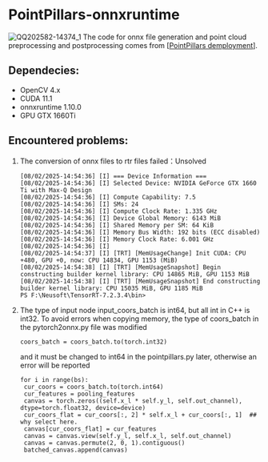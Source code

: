 # PointPillars-onnxruntime
![QQ202582-14374_1](https://github.com/user-attachments/assets/cb96779f-48ec-4cc4-9ac3-a6a15c4626c3)
The code for onnx file generation and point cloud preprocessing and postprocessing comes from [[PointPillars demployment](https://github.com/zhulf0804/PointPillars/tree/feature/deployment)].

## Dependecies:
- OpenCV 4.x
- CUDA 11.1
- onnxruntime 1.10.0
- GPU GTX 1660Ti

## Encountered problems:
1. The conversion of onnx files to rtr files failed：Unsolved
    ```
    [08/02/2025-14:54:36] [I] === Device Information ===
    [08/02/2025-14:54:36] [I] Selected Device: NVIDIA GeForce GTX 1660 Ti with Max-Q Design
    [08/02/2025-14:54:36] [I] Compute Capability: 7.5
    [08/02/2025-14:54:36] [I] SMs: 24
    [08/02/2025-14:54:36] [I] Compute Clock Rate: 1.335 GHz
    [08/02/2025-14:54:36] [I] Device Global Memory: 6143 MiB
    [08/02/2025-14:54:36] [I] Shared Memory per SM: 64 KiB
    [08/02/2025-14:54:36] [I] Memory Bus Width: 192 bits (ECC disabled)  
    [08/02/2025-14:54:36] [I] Memory Clock Rate: 6.001 GHz
    [08/02/2025-14:54:36] [I]
    [08/02/2025-14:54:37] [I] [TRT] [MemUsageChange] Init CUDA: CPU +480, GPU +0, now: CPU 14834, GPU 1153 (MiB)
    [08/02/2025-14:54:38] [I] [TRT] [MemUsageSnapshot] Begin constructing builder kernel library: CPU 14865 MiB, GPU 1153 MiB
    [08/02/2025-14:54:38] [I] [TRT] [MemUsageSnapshot] End constructing builder kernel library: CPU 15035 MiB, GPU 1185 MiB
    PS F:\Neusoft\TensorRT-7.2.3.4\bin>
    ```
2. The type of input node input_coors_batch is int64, but all int in C++ is int32. To avoid errors when copying memory, the type of coors_batch in the pytorch2onnx.py file was modified
   ```
   coors_batch = coors_batch.to(torch.int32)
   ```
   and it must be changed to int64 in the pointpillars.py later, otherwise an error will be reported
   ```
   for i in range(bs):
    cur_coors = coors_batch.to(torch.int64)
    cur_features = pooling_features
    canvas = torch.zeros((self.x_l * self.y_l, self.out_channel), dtype=torch.float32, device=device)
    cur_coors_flat = cur_coors[:, 2] * self.x_l + cur_coors[:, 1]  ## why select here.
    canvas[cur_coors_flat] = cur_features
    canvas = canvas.view(self.y_l, self.x_l, self.out_channel)
    canvas = canvas.permute(2, 0, 1).contiguous()
    batched_canvas.append(canvas)
   ```
